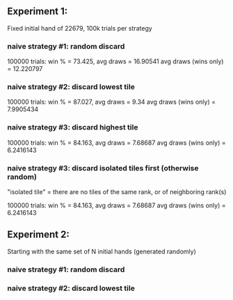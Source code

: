 ## Experiment 1:

Fixed initial hand of 22679, 100k trials per strategy

### naive strategy #1: random discard

100000 trials: win % = 73.425, avg draws = 16.90541
avg draws (wins only) = 12.220797

### naive strategy #2: discard lowest tile

100000 trials: win % = 87.027, avg draws = 9.34
avg draws (wins only) = 7.9905434

### naive strategy #3: discard highest tile

100000 trials: win % = 84.163, avg draws = 7.68687
avg draws (wins only) = 6.2416143

### naive strategy #3: discard isolated tiles first (otherwise random)

"isolated tile" = there are no tiles of the same rank, or of neighboring rank(s)

100000 trials: win % = 84.163, avg draws = 7.68687
avg draws (wins only) = 6.2416143

## Experiment 2:

Starting with the same set of N initial hands (generated randomly)

### naive strategy #1: random discard

### naive strategy #2: discard lowest tile
